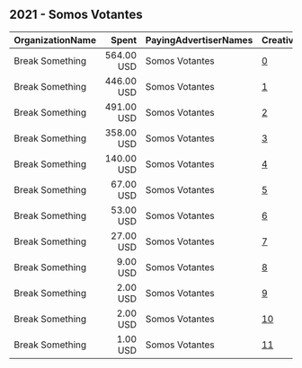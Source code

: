 ## 2021 - Somos Votantes 
|OrganizationName|Spent|PayingAdvertiserNames|CreativeUrls|Impressions|Genders|AgeBrackets|CountryCodes|BillingAddresses|CandidateBallotInformation|
|:---|---:|:---|:---|---:|:---|:---|:---|:---|:---|
|Break Something|564.00 USD|Somos Votantes|[0](https://www.snap.com/political-ads/asset/11ccde11152d09563b2eea97224635f68690df2cac09d16db757ad9008840123?mediaType=mp4)|84,427||18+|united states|"1768 Columbia Road NW #3,Washington,20009,US"|Somos Votantes|
|Break Something|446.00 USD|Somos Votantes|[1](https://www.snap.com/political-ads/asset/872800d7c5f8eb1aff4efb9f00893bb8d2f68b9343bcee2bc265cb4b8a637d25?mediaType=mp4)|57,331||18+|united states|"1768 Columbia Road NW #3,Washington,20009,US"|Somos Votantes|
|Break Something|491.00 USD|Somos Votantes|[2](https://www.snap.com/political-ads/asset/01a2d4883956fbc6f803f59eb892691eabe1ea9234ee6d6c384aeac24e586327?mediaType=mp4)|53,951||18+|united states|"1768 Columbia Road NW #3,Washington,20009,US"|Somos Votantes|
|Break Something|358.00 USD|Somos Votantes|[3](https://www.snap.com/political-ads/asset/3aaa9da568b800c33ef2cf4fc188c20469eaf5034e3306170bab7647b8f55d6b?mediaType=mp4)|49,687||18+|united states|"1768 Columbia Road NW #3,Washington,20009,US"|Somos Votantes|
|Break Something|140.00 USD|Somos Votantes|[4](https://www.snap.com/political-ads/asset/64f11c31e2562ff7e4de7b693d1e91b3b5b106c2dc089d21e2b4e9676863dea8?mediaType=mp4)|7,261||18+|united states|"1768 Columbia Road NW #3,Washington,20009,US"|Somos Votantes|
|Break Something|67.00 USD|Somos Votantes|[5](https://www.snap.com/political-ads/asset/bafa2220d7540984a83a3f33ac525d814ca114cd846f2f0ad51ced0994a71651?mediaType=mp4)|4,713||18+|united states|"1768 Columbia Road NW #3,Washington,20009,US"|Somos Votantes|
|Break Something|53.00 USD|Somos Votantes|[6](https://www.snap.com/political-ads/asset/2376925a10dd16b768c44325a0ba95ec40c9c3f5e4f4c931265bf312f9fdc16e?mediaType=mp4)|2,976||18+|united states|"1768 Columbia Road NW #3,Washington,20009,US"|Somos Votantes|
|Break Something|27.00 USD|Somos Votantes|[7](https://www.snap.com/political-ads/asset/8322882e683949452017a6631c6a3ddc0b3d1a6fd294a9d6ee8e7d1d83fe4f37?mediaType=mp4)|2,167||18+|united states|"1768 Columbia Road NW #3,Washington,20009,US"|Somos Votantes|
|Break Something|9.00 USD|Somos Votantes|[8](https://www.snap.com/political-ads/asset/01a2d4883956fbc6f803f59eb892691eabe1ea9234ee6d6c384aeac24e586327?mediaType=mp4)|1,826||18+|united states|"1768 Columbia Road NW #3,Washington,20009,US"|Somos Votantes|
|Break Something|2.00 USD|Somos Votantes|[9](https://www.snap.com/political-ads/asset/11ccde11152d09563b2eea97224635f68690df2cac09d16db757ad9008840123?mediaType=mp4)|542||18+|united states|"1768 Columbia Road NW #3,Washington,20009,US"|Somos Votantes|
|Break Something|2.00 USD|Somos Votantes|[10](https://www.snap.com/political-ads/asset/3aaa9da568b800c33ef2cf4fc188c20469eaf5034e3306170bab7647b8f55d6b?mediaType=mp4)|446||18+|united states|"1768 Columbia Road NW #3,Washington,20009,US"|Somos Votantes|
|Break Something|1.00 USD|Somos Votantes|[11](https://www.snap.com/political-ads/asset/872800d7c5f8eb1aff4efb9f00893bb8d2f68b9343bcee2bc265cb4b8a637d25?mediaType=mp4)|299||18+|united states|"1768 Columbia Road NW #3,Washington,20009,US"|Somos Votantes|
